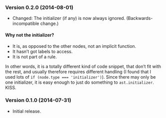 ### Version 0.2.0 (2014-08-01) ###

- Changed: The initializer (if any) is now always ignored.
  (Backwards-incompatible change.)

#### Why not the initializer? ####

- It is, as opposed to the other nodes, not an implicit function.
- It hasn’t got labels to access.
- It is not part of a rule.

In other words, it is a totally different kind of code snippet, that don’t fit
with the rest, and usually therefore requires different handling (I found that
I used lots of `if (node.type === 'initializer')`). Since there may only be one
initializer, it is easy enough to just do something to `ast.initializer`. KISS.


### Version 0.1.0 (2014-07-31) ###

- Initial release.
